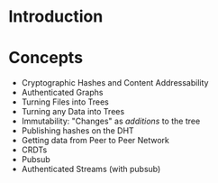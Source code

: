 # Introduction

# Concepts

* Cryptographic Hashes and Content Addressability
* Authenticated Graphs
* Turning Files into Trees
* Turning any Data into Trees
* Immutability: "Changes" as _additions_ to the tree
* Publishing hashes on the DHT
* Getting data from Peer to Peer Network
* CRDTs
* Pubsub
* Authenticated Streams (with pubsub)
